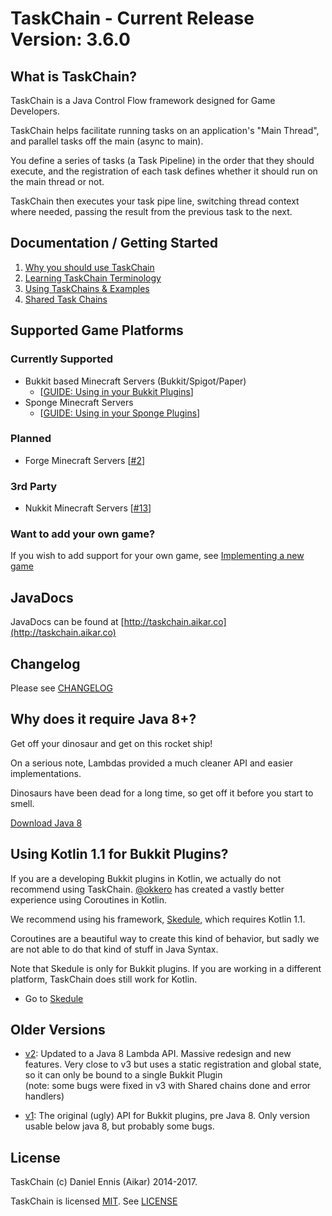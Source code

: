 # TaskChain - Current Release Version: <!--VERSION-->3.6.0<!--VERSION-->
## What is TaskChain?
TaskChain is a Java Control Flow framework designed for Game Developers. 

TaskChain helps facilitate running tasks on an application's "Main Thread", and parallel tasks off the main (async to main).

You define a series of tasks (a Task Pipeline) in the order that they should execute, and the registration of each task defines whether it should run on the main thread or not.

TaskChain then executes your task pipe line, switching thread context where needed, passing the result from the previous task to the next.

## Documentation / Getting Started
1. [Why you should use TaskChain](https://github.com/aikar/TaskChain/wiki/why-taskchain)
2. [Learning TaskChain Terminology](https://github.com/aikar/TaskChain/wiki/taskchain-terminology)
3. [Using TaskChains & Examples](https://github.com/aikar/TaskChain/wiki/usage)
4. [Shared Task Chains](https://github.com/aikar/TaskChain/wiki/Shared-Task-Chains)

## Supported Game Platforms
### Currently Supported 
  - Bukkit based Minecraft Servers (Bukkit/Spigot/Paper)
    - [[GUIDE: Using in your Bukkit Plugins](https://github.com/aikar/TaskChain/wiki/implementing-bukkit)]
  - Sponge Minecraft Servers
    - [[GUIDE: Using in your Sponge Plugins](https://github.com/aikar/TaskChain/wiki/implementing-sponge)]

### Planned
  - Forge Minecraft Servers [[#2](https://github.com/aikar/TaskChain/issues/2)]

### 3rd Party
  - Nukkit Minecraft Servers [[#13](https://github.com/aikar/TaskChain/issues/13)]


### Want to add your own game?
If you wish to add support for your own game, see [Implementing a new game](https://github.com/aikar/TaskChain/wiki/implementing-a-new-game)

## JavaDocs
JavaDocs can be found at [http://taskchain.aikar.co](http://taskchain.aikar.co)

## Changelog
Please see [CHANGELOG](CHANGELOG.md)

## Why does it require Java 8+?
Get off your dinosaur and get on this rocket ship!

On a serious note, Lambdas provided a much cleaner API and easier implementations.

Dinosaurs have been dead for a long time, so get off it before you start to smell.

[Download Java 8](http://www.oracle.com/technetwork/java/javase/downloads/jdk8-downloads-2133151.html)

## Using Kotlin 1.1 for Bukkit Plugins?
If you are a developing Bukkit plugins in Kotlin, we actually do not recommend using TaskChain. [@okkero](https://github.com/okkero/) has
created a vastly better experience using Coroutines in Kotlin.

We recommend using his framework, [Skedule](https://github.com/okkero/Skedule/), which requires Kotlin 1.1.

Coroutines are a beautiful way to create this kind of behavior, but sadly we are not able to do that kind of stuff in Java Syntax.

Note that Skedule is only for Bukkit plugins. If you are working in a different platform, TaskChain does still work for Kotlin. 

  - Go to [Skedule](https://github.com/okkero/Skedule/)

## Older Versions
 * [v2](https://gist.github.com/aikar/77f8caee3c153074c99b): Updated to a Java 8 Lambda API. Massive redesign and new features. Very close to v3 but uses a static registration and global state, so it can only be bound to a single Bukkit Plugin    
 (note: some bugs were fixed in v3 with Shared chains done and error handlers)
 
 * [v1](https://gist.github.com/aikar/9010136): The original (ugly) API for Bukkit plugins, pre Java 8. Only version usable below java 8, but probably some bugs.


## License
TaskChain (c) Daniel Ennis (Aikar) 2014-2017.

TaskChain is licensed [MIT](https://tldrlegal.com/license/mit-license). See [LICENSE](LICENSE)
